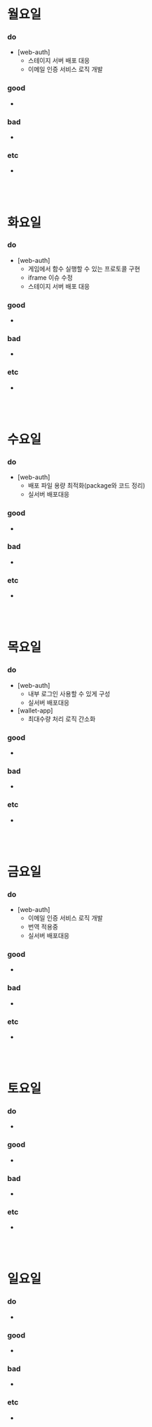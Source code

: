 # 월요일 
### do
- [web-auth]
  - 스테이지 서버 배포 대응
  - 이메일 인증 서비스 로직 개발

### good
- 

### bad
-

### etc
- 

<br /><br />

# 화요일
### do
- [web-auth] 
  - 게임에서 함수 실행할 수 있는 프로토콜 구현
  - iframe 이슈 수정
  - 스테이지 서버 배포 대응

### good
-

### bad
-

### etc
-

<br /><br />

# 수요일
### do
- [web-auth] 
  - 배포 파일 용량 최적화(package와 코드 정리)
  - 실서버 배포대응

### good
-

### bad
-

### etc
-

<br /><br />

# 목요일 
### do
- [web-auth] 
  - 내부 로그인 사용할 수 있게 구성
  - 실서버 배포대응
- [wallet-app] 
  - 최대수량 처리 로직 간소화

### good
-

### bad
-

### etc
- 

<br /><br />

# 금요일
### do
- [web-auth] 
  - 이메일 인증 서비스 로직 개발
  - 번역 적용중
  - 실서버 배포대응
  
### good
-

### bad
- 

### etc
- 

<br /><br />

# 토요일 
### do
-

### good
-
 
### bad
-

### etc
-

<br /><br />

# 일요일
### do
-

### good
-

### bad
- 

### etc
-

<br /><br />
